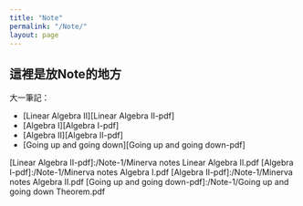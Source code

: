```yaml
---
title: "Note"
permalink: "/Note/"
layout: page
---
```


## 這裡是放Note的地方

大一筆記：

+  [Linear Algebra II][Linear Algebra II-pdf]
+  [Algebra I][Algebra I-pdf]
+  [Algebra II][Algebra II-pdf]
+  [Going up and going down][Going up and going down-pdf]


[Linear Algebra II-pdf]:/Note-1/Minerva notes Linear Algebra II.pdf
[Algebra I-pdf]:/Note-1/Minerva notes Algebra I.pdf
[Algebra II-pdf]:/Note-1/Minerva notes Algebra II.pdf
[Going up and going down-pdf]:/Note-1/Going up and going down Theorem.pdf
